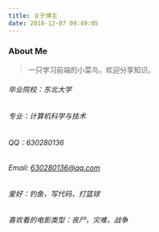 ```yaml
---
title: 关于博主
date: 2018-12-07 09:49:05
---
```


### About Me

> 一只学习前端的小菜鸟，欢迎分享知识。

###### 毕业院校：东北大学

###### 专业：计算机科学与技术

###### QQ：630280136

###### Email: 630280136@qq.com

###### 爱好：钓鱼，写代码，打篮球

###### 喜欢看的电影类型：丧尸，灾难，战争

